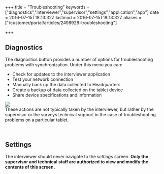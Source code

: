 +++
title = "Troubleshooting"
keywords = ["diagnostics","interviewer","supervisor","settings","application","app"]
date = 2016-07-15T18:13:32Z
lastmod = 2016-07-15T18:13:32Z
aliases = ["/customer/portal/articles/2498928-troubleshooting"]

+++

Diagnostics
-----------

  
The diagnostics button provides a number of options for troubleshooting
problems with synchronization. Under this menu you can:

-   Check for updates to the interviewer application
-   Test your network connection
-   Manually back up the data collected to Headquarters
-   Create a backup of data collected on the tablet device
-   Share device specifications and information   

  
![](/images/658889.png)  
These actions are not typically taken by the interviewer, but rather by
the supervisor or the surveys technical support in the case of
troubleshooting problems on a particular tablet.  
  
  
 

Settings
--------

  
The interviewer should never navigate to the *settings* screen. **Only
the supervisor and technical staff are authorized to view and modify the
contents of this screen.**
